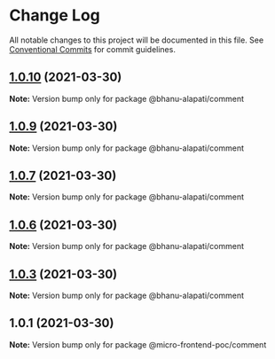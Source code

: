 # Change Log

All notable changes to this project will be documented in this file.
See [Conventional Commits](https://conventionalcommits.org) for commit guidelines.

## [1.0.10](https://github.com/bhanu-alapati/micro-frontend-poc/compare/v1.0.9...v1.0.10) (2021-03-30)

**Note:** Version bump only for package @bhanu-alapati/comment





## [1.0.9](https://github.com/bhanu-alapati/micro-frontend-poc/compare/v1.0.8...v1.0.9) (2021-03-30)

**Note:** Version bump only for package @bhanu-alapati/comment





## [1.0.7](https://github.com/bhanu-alapati/micro-frontend-poc/compare/v1.0.6...v1.0.7) (2021-03-30)

**Note:** Version bump only for package @bhanu-alapati/comment





## [1.0.6](https://github.com/bhanu-alapati/micro-frontend-poc/compare/v1.0.5...v1.0.6) (2021-03-30)

**Note:** Version bump only for package @bhanu-alapati/comment





## [1.0.3](https://github.com/bhanu-alapati/micro-frontend-poc/compare/v1.0.2...v1.0.3) (2021-03-30)

**Note:** Version bump only for package @bhanu-alapati/comment





## 1.0.1 (2021-03-30)

**Note:** Version bump only for package @micro-frontend-poc/comment

